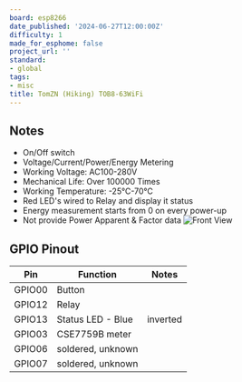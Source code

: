 ```yaml
---
board: esp8266
date_published: '2024-06-27T12:00:00Z'
difficulty: 1
made_for_esphome: false
project_url: ''
standard:
- global
tags:
- misc
title: TomZN (Hiking) TOB8-63WiFi
---
```


## Notes

- On/Off switch
- Voltage/Current/Power/Energy Metering
- Working Voltage: AC100-280V
- Mechanical Life: Over 100000 Times
- Working Temperature: -25℃-70℃
- Red LED's wired to Relay and display it status
- Energy measurement starts from 0 on every power-up
- Not provide Power Apparent & Factor data
![Front View](/TOB8-63iFi_front.jpg "TOB8 Front View")

## GPIO Pinout

| Pin    | Function            | Notes    |
| ------ | ------------------- |----------|
| GPIO00 | Button              |          |
| GPIO12 | Relay               |          |
| GPIO13 | Status LED - Blue   | inverted |
| GPIO03 | CSE7759B meter      |          |
| GPIO06 | soldered, unknown   |          |
| GPIO07 | soldered, unknown   |          |